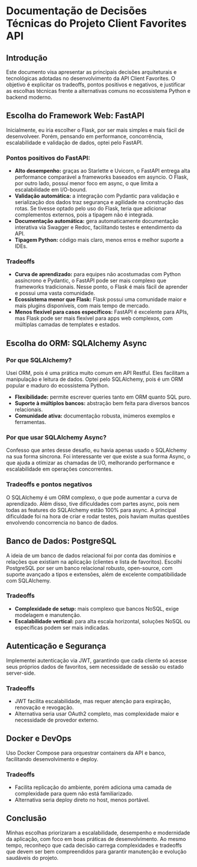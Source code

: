 
# Documentação de Decisões Técnicas do Projeto Client Favorites API

## Introdução

Este documento visa apresentar as principais decisões arquiteturais e tecnológicas adotadas no desenvolvimento da API Client Favorites. O objetivo é explicitar os tradeoffs, pontos positivos e negativos, e justificar as escolhas técnicas frente a alternativas comuns no ecossistema Python e backend moderno.

## Escolha do Framework Web: FastAPI

Inicialmente, eu iria escolher o Flask, por ser mais simples e mais fácil de desenvolveer. Porém, pensando em performance, concorrência, escalabilidade e validação de dados, optei pelo FastAPI.

### Pontos positivos do FastAPI:

- **Alto desempenho:** graças ao Starlette e Uvicorn, o FastAPI entrega alta performance comparável a frameworks baseados em asyncio. O Flask, por outro lado, possuí menor foco em async, o que limita a escalabilidade em I/O-bound.
- **Validação automática:** a integração com Pydantic para validação e serialização dos dados traz segurança e agilidade na construção das rotas. Se tivesse optado pelo uso do Flask, teria que adicionar complementos externos, pois a tipagem não é integrada.
- **Documentação automática:** gera automaticamente documentação interativa via Swagger e Redoc, facilitando testes e entendimento da API.
- **Tipagem Python:** código mais claro, menos erros e melhor suporte a IDEs.

### Tradeoffs

- **Curva de aprendizado:** para equipes não acostumadas com Python assíncrono e Pydantic, o FastAPI pode ser mais complexo que frameworks tradicionais. Nesse ponto, o Flask é mais fácil de aprender e possui uma vasta comunidade.
- **Ecossistema menor que Flask:** Flask possui uma comunidade maior e mais plugins disponíveis, com mais tempo de mercado.
- **Menos flexível para casos específicos:** FastAPI é excelente para APIs, mas Flask pode ser mais flexível para apps web complexos, com múltiplas camadas de templates e estados.

## Escolha do ORM: SQLAlchemy Async

### Por que SQLAlchemy?

Usei ORM, pois é uma prática muito comum em API Restful. Eles facilitam a manipulação e leitura de dados.
Optei pelo SQLAlchemy, pois é um ORM popular e maduro do ecossistema Python. 

- **Flexibilidade:** permite escrever queries tanto em ORM quanto SQL puro.
- **Suporte à múltiplos bancos:** abstração bem feita para diversos bancos relacionais.
- **Comunidade ativa:** documentação robusta, inúmeros exemplos e ferramentas.

### Por que usar SQLAlchemy Async?

Confesso que antes desse desafio, eu havia apenas usado o SQLAlchemy na sua forma síncrona. Foi interessante ver que existe a sua forma Async, o que ajuda a otimizar as chamadas de I/O, melhorando performance e escalabilidade em operações concorrentes.

### Tradeoffs e pontos negativos

O SQLAlchemy é um ORM complexo, o que pode aumentar a curva de aprendizado. Além disso, tive dificuldades com partes async, pois nem todas as features do SQLAlchemy estão 100% para async. A principal dificuldade foi na hora de criar e rodar testes, pois haviam muitas questões envolvendo concorrencia no banco de dados.


## Banco de Dados: PostgreSQL

A ideia de um banco de dados relacional foi por conta das domínios e relações que existiam na aplicação (clientes e lista de favoritos). Escolhi PostgreSQL por ser um banco relacional robusto, open-source, com suporte avançado a tipos e extensões, além de excelente compatibilidade com SQLAlchemy.

### Tradeoffs

- **Complexidade de setup:** mais complexo que bancos NoSQL, exige modelagem e manutenção.
- **Escalabilidade vertical:** para alta escala horizontal, soluções NoSQL ou específicas podem ser mais indicadas.

## Autenticação e Segurança

Implementei autenticação via JWT, garantindo que cada cliente só acesse seus próprios dados de favoritos, sem necessidade de sessão ou estado server-side.

### Tradeoffs

- JWT facilita escalabilidade, mas requer atenção para expiração, renovação e revogação.
- Alternativa seria usar OAuth2 completo, mas complexidade maior e necessidade de provedor externo.

## Docker e DevOps

Uso Docker Compose para orquestrar containers da API e banco, facilitando desenvolvimento e deploy.

### Tradeoffs

- Facilita replicação do ambiente, porém adiciona uma camada de complexidade para quem não está familiarizado.
- Alternativa seria deploy direto no host, menos portável.

## Conclusão

Minhas escolhas priorizaram a escalabilidade, desempenho e modernidade da aplicação, com foco em boas práticas de desenvolvimento. Ao mesmo tempo, reconheço que cada decisão carrega complexidades e tradeoffs que devem ser bem compreendidos para garantir manutenção e evolução saudáveis do projeto.
